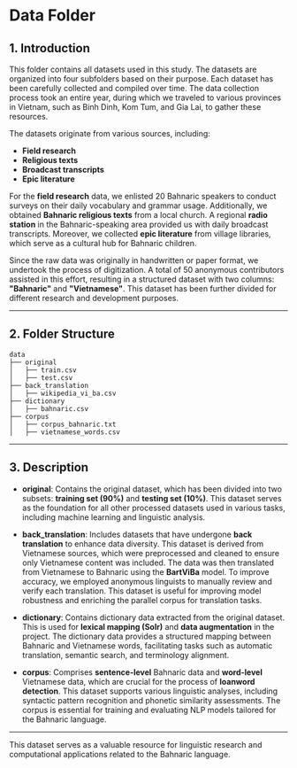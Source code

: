 # Data Folder

## 1. Introduction

This folder contains all datasets used in this study. The datasets are organized into four subfolders based on their purpose. Each dataset has been carefully collected and compiled over time. The data collection process took an entire year, during which we traveled to various provinces in Vietnam, such as Binh Dinh, Kom Tum, and Gia Lai, to gather these resources.

The datasets originate from various sources, including:

- **Field research**
- **Religious texts**
- **Broadcast transcripts**
- **Epic literature**

For the **field research** data, we enlisted 20 Bahnaric speakers to conduct surveys on their daily vocabulary and grammar usage. Additionally, we obtained **Bahnaric religious texts** from a local church. A regional **radio station** in the Bahnaric-speaking area provided us with daily broadcast transcripts. Moreover, we collected **epic literature** from village libraries, which serve as a cultural hub for Bahnaric children.

Since the raw data was originally in handwritten or paper format, we undertook the process of digitization. A total of 50 anonymous contributors assisted in this effort, resulting in a structured dataset with two columns: **"Bahnaric"** and **"Vietnamese"**. This dataset has been further divided for different research and development purposes.

---

## 2. Folder Structure

```plaintext
data
├── original
│   ├── train.csv
│   ├── test.csv
├── back_translation
│   ├── wikipedia_vi_ba.csv
├── dictionary
│   ├── bahnaric.csv
├── corpus
│   ├── corpus_bahnaric.txt
│   ├── vietnamese_words.csv
```

---

## 3. Description

- **original**: Contains the original dataset, which has been divided into two subsets: **training set (90%)** and **testing set (10%)**. This dataset serves as the foundation for all other processed datasets used in various tasks, including machine learning and linguistic analysis.

- **back_translation**: Includes datasets that have undergone **back translation** to enhance data diversity. This dataset is derived from Vietnamese sources, which were preprocessed and cleaned to ensure only Vietnamese content was included. The data was then translated from Vietnamese to Bahnaric using the **BartViBa** model. To improve accuracy, we employed anonymous linguists to manually review and verify each translation. This dataset is useful for improving model robustness and enriching the parallel corpus for translation tasks.

- **dictionary**: Contains dictionary data extracted from the original dataset. This is used for **lexical mapping (Solr)** and **data augmentation** in the project. The dictionary data provides a structured mapping between Bahnaric and Vietnamese words, facilitating tasks such as automatic translation, semantic search, and terminology alignment.

- **corpus**: Comprises **sentence-level** Bahnaric data and **word-level** Vietnamese data, which are crucial for the process of **loanword detection**. This dataset supports various linguistic analyses, including syntactic pattern recognition and phonetic similarity assessments. The corpus is essential for training and evaluating NLP models tailored for the Bahnaric language.

---

This dataset serves as a valuable resource for linguistic research and computational applications related to the Bahnaric language. 
